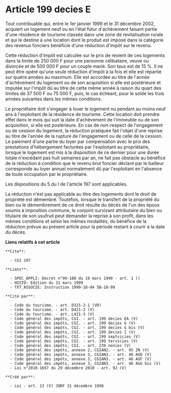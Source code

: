 # Article 199 decies E

Tout contribuable qui, entre le 1er janvier 1999 et le 31 décembre 2002, acquiert un logement neuf ou en l'état futur
d'achèvement faisant partie d'une résidence de tourisme classée dans une zone de revitalisation rurale et qui le destine à
une location dont le produit est imposé dans la catégorie des revenus fonciers bénéficie d'une réduction d'impôt sur le
revenu.

Cette réduction d'impôt est calculée sur le prix de revient de ces logements dans la limite de 250 000 F pour une personne
célibataire, veuve ou divorcée et de 500 000 F pour un couple marié. Son taux est de 15 %. Il ne peut être opéré qu'une seule
réduction d'impôt à la fois et elle est répartie sur quatre années au maximum. Elle est accordée au titre de l'année
d'achèvement du logement ou de son acquisition si elle est postérieure et imputée sur l'impôt dû au titre de cette même année
à raison du quart des limites de 37 500 F ou 75 000 F, puis, le cas échéant, pour le solde les trois années suivantes dans
les mêmes conditions.

Le propriétaire doit s'engager à louer le logement nu pendant au moins neuf ans à l'exploitant de la résidence de tourisme.
Cette location doit prendre effet dans le mois qui suit la date d'achèvement de l'immeuble ou de son acquisition, si elle est
postérieure. En cas de non-respect de l'engagement ou de cession du logement, la réduction pratiquée fait l'objet d'une
reprise au titre de l'année de la rupture de l'engagement ou de celle de la cession. Le paiement d'une partie du loyer par
compensation avec le prix des prestations d'hébergement facturées par l'exploitant au propriétaire, lorsque le logement est
mis à la disposition de ce dernier pour une durée totale n'excédant pas huit semaines par an, ne fait pas obstacle au
bénéfice de la réduction à condition que le revenu brut foncier déclaré par le bailleur corresponde au loyer annuel
normalement dû par l'exploitant en l'absence de toute occupation par le propriétaire.

Les dispositions du 5 du I de l'article 197 sont applicables.

La réduction n'est pas applicable au titre des logements dont le droit de propriété est démembré. Toutefois, lorsque le
transfert de la propriété du bien ou le démembrement de ce droit résulte du décès de l'un des époux soumis à imposition
commune, le conjoint survivant attributaire du bien ou titulaire de son usufruit peut demander la reprise à son profit, dans
les mêmes conditions et selon les mêmes modalités, du bénéfice de la réduction prévue au présent article pour la période
restant à courir à la date du décès.

**Liens relatifs à cet article**

	**Cite**:

	  - CGI 197

	**Liens**:

	  - SPEC_APPLI: Décret n°99-180 du 10 mars 1999 - art. 1 ()
	  - HISTO: Edition du 31 mars 1999
	  - TXT_ASSOCIE: Instruction 1999-10-04 5B-18-99

	**Cité par**:

	  - Code du tourisme. - art. D321-2-1 (VD)
	  - Code du tourisme. - art. D421-2 (V)
	  - Code du tourisme. - art. L421-3 (V)
	  - Code général des impôts, CGI. - art. 199 decies EA (V)
	  - Code général des impôts, CGI. - art. 199 decies G (V)
	  - Code général des impôts, CGI. - art. 199 decies G bis (V)
	  - Code général des impôts, CGI. - art. 199 decies I (V)
	  - Code général des impôts, CGI. - art. 199 septvicies (V)
	  - Code général des impôts, CGI. - art. 199 tervicies (V)
	  - Code général des impôts, CGI. - art. 239 nonies (V)
	  - Code général des impôts, annexe 2, CGIAN2. - art. 95 ZN (V)
	  - Code général des impôts, annexe 3, CGIAN3. - art. 46 AGD (V)
	  - Code général des impôts, annexe 3, CGIAN3. - art. 46 AGF (V)
	  - Code général des impôts, annexe 3, CGIAN3. - art. 46 AGG bis (V)
	  - Loi n°2010-1657 du 29 décembre 2010 - art. 92 (V)

	**Créé par**:

	  - Loi - art. 13 (V) JORF 31 décembre 1998
